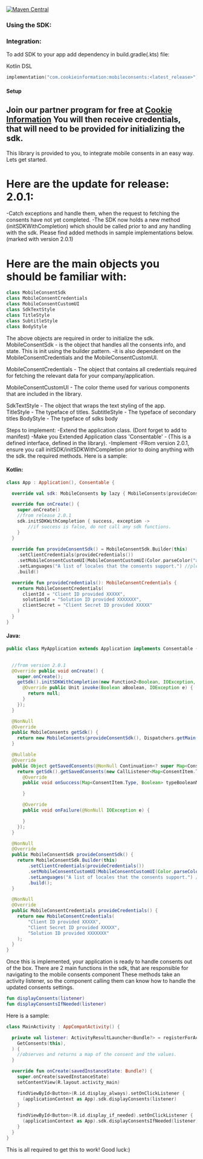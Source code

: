 [![Maven Central](https://img.shields.io/maven-central/v/com.cookieinformation/mobileconsents.svg?label=latest%20release)](https://search.maven.org/artifact/com.cookieinformation/mobileconsents)

### Using the SDK:

### Integration:

To add SDK to your app add dependency in build.gradle(.kts) file:

Kotlin DSL

```kotlin
implementation("com.cookieinformation:mobileconsents:<latest_release>")
```

#### Setup

Join our partner program for free at [Cookie Information](https://cookieinformation.com/)
You will then receive credentials, that will need to be provided for initializing the sdk.
-----------------------------------------
This library is provided to you, to integrate mobile consents in an easy way. Lets get started.

# Here are the update for release: 2.0.1:

-Catch exceptions and handle them, when the request to fetching the consents have not yet completed. -The SDK now holds a new
method (initSDKWithCompletion) which should be called prior to and any handling with the sdk. 
Please find added methods in sample implementations below. (marked with version 2.0.1)

# Here are the main objects you should be familiar with:

```kotlin
class MobileConsentSdk
class MobileConsentCredentials
class MobileConsentCustomUI
class SdkTextStyle
class TitleStyle
class SubtitleStyle
class BodyStyle
```

The above objects are required in order to initialize the sdk. MobileConsentSdk - is the object that handles all the
consents info, and state. This is init using the builder pattern. -it is also dependent on the MobileConsentCredentials
and the MobileConsentCustomUI.

MobileConsentCredentials - The object that contains all credentials required for fetching the relevant data for your
company/application.

MobileConsentCustomUI - The color theme used for various components that are included in the library.

SdkTextStyle - The object that wraps the text styling of the app.  
TitleStyle - The typeface of titles. SubtitleStyle - The typeface of secondary titles BodyStyle - The typeface of sdks
body

Steps to implement:
-Extend the application class. (Dont forget to add to manifest)
-Make you Extended Application class 'Consentable' - (This is a defined interface, defined in the library). -Implement
-FRom version 2.0.1, ensure you call initSDK/initSDKWithCompletion prior to doing anything with the sdk.
the required methods. Here is a sample:

#### Kotlin:

```kotlin
class App : Application(), Consentable {

  override val sdk: MobileConsents by lazy { MobileConsents(provideConsentSdk()) }

  override fun onCreate() {
    super.onCreate()
    //from release 2.0.1
    sdk.initSDKWithCompletion { success, exception -> 
        //if success is false, do not call any sdk functions.
    }
  }
  
  override fun provideConsentSdk() = MobileConsentSdk.Builder(this)
    .setClientCredentials(provideCredentials())
    .setMobileConsentCustomUI(MobileConsentCustomUI(Color.parseColor("any hexcode color string")))
    .setLanguages("A list of locales that the consents support.") //please ensure your consents are set to have the the corresponding translation on the dashboard.
    .build()

  override fun provideCredentials(): MobileConsentCredentials {
    return MobileConsentCredentials(
      clientId = "Client ID provided XXXXX",
      solutionId = "Solution ID provided XXXXXXX",
      clientSecret = "Client Secret ID provided XXXXX"
    )
  }
}
```

#### Java:

```java
public class MyApplication extends Application implements Consentable {

  
  //from version 2.0.1
  @Override public void onCreate() {
    super.onCreate();
    getSdk().initSDKWithCompletion(new Function2<Boolean, IOException, Unit>() {
      @Override public Unit invoke(Boolean aBoolean, IOException e) {
        return null;
      }
    });
  }

  @NonNull
  @Override
  public MobileConsents getSdk() {
    return new MobileConsents(provideConsentSdk(), Dispatchers.getMain());
  }

  @Nullable
  @Override
  public Object getSavedConsents(@NonNull Continuation<? super Map<ConsentItem.Type, Boolean>> continuation) {
    return getSdk().getSavedConsents(new CallListener<Map<ConsentItem.Type, Boolean>>() {
      @Override
      public void onSuccess(Map<ConsentItem.Type, Boolean> typeBooleanMap) {

      }

      @Override
      public void onFailure(@NonNull IOException e) {

      }
    });
  }

  @NonNull
  @Override
  public MobileConsentSdk provideConsentSdk() {
    return MobileConsentSdk.Builder(this)
        .setClientCredentials(provideCredentials())
        .setMobileConsentCustomUI(MobileConsentCustomUI(Color.parseColor("any hexcode color string")))
        .setLanguages("A list of locales that the consents support.") //please ensure your consents are set to have the the corresponding translation on the dashboard.
        .build();
  }

  @NonNull
  @Override
  public MobileConsentCredentials provideCredentials() {
    return new MobileConsentCredentials(
        "Client ID provided XXXXX",
        "Client Secret ID provided XXXXX",
        "Solution ID provided XXXXXXX"
    );
  }
}
```

Once this is implemented, your application is ready to handle consents out of the box. There are 2 main functions in the
sdk, that are responsible for navigating to the mobile consents component These methods take an activity listener, so
the component calling them can know how to handle the updated consents settings.

```kotlin
fun displayConsents(listener)
fun displayConsentsIfNeeded(listener)
```

Here is a sample:

```kotlin
class MainActivity : AppCompatActivity() {

  private val listener: ActivityResultLauncher<Bundle?> = registerForActivityResult(
    GetConsents(this),
  ) {
    //observes and returns a map of the consent and the values.
  }

  override fun onCreate(savedInstanceState: Bundle?) {
    super.onCreate(savedInstanceState)
    setContentView(R.layout.activity_main)

    findViewById<Button>(R.id.display_always).setOnClickListener {
      (applicationContext as App).sdk.displayConsents(listener)
    }

    findViewById<Button>(R.id.display_if_needed).setOnClickListener {
      (applicationContext as App).sdk.displayConsentsIfNeeded(listener)
    }
  }
}
```

This is all required to get this to work!
Good luck:)




